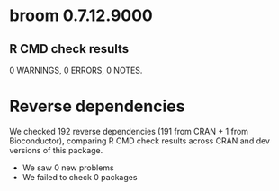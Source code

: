 # broom 0.7.12.9000

## R CMD check results

0 WARNINGS, 0 ERRORS, 0 NOTES.

# Reverse dependencies

We checked 192 reverse dependencies (191 from CRAN + 1 from Bioconductor), 
comparing R CMD check results across CRAN and dev versions of this package.

 * We saw 0 new problems
 * We failed to check 0 packages
